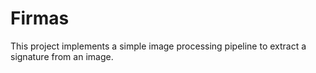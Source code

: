 # Firmas

This project implements a simple image processing pipeline to extract a signature from an image.
